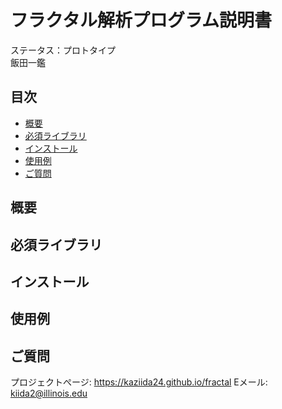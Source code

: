 # フラクタル解析プログラム説明書
ステータス：プロトタイプ  
飯田一鑑  

## 目次
- [概要](#gaiyou)  
- [必須ライブラリ](#libraries)  
- [インストール](#installation)  
- [使用例](#usage)  
- [ご質問](#questions) 

## 概要

## 必須ライブラリ  

## インストール  

## 使用例  

## ご質問
プロジェクトぺージ: https://kaziida24.github.io/fractal
Eメール: kiida2@illinois.edu

